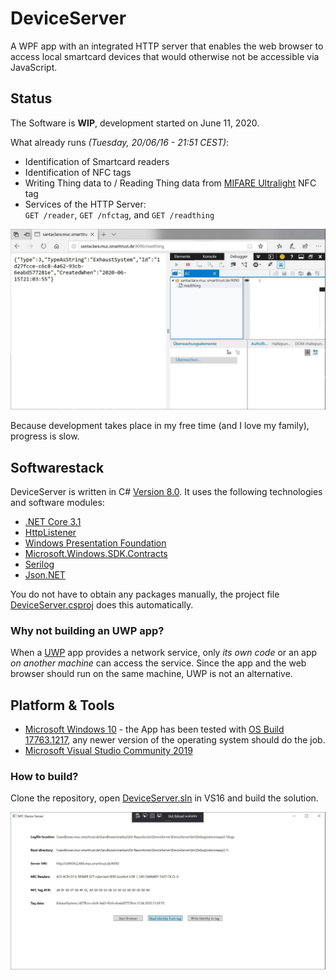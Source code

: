 # DeviceServer
A WPF app with an integrated HTTP server that enables the web browser to access local smartcard devices that would otherwise not be accessible via JavaScript.

## Status
The Software is **WIP**, development started on June 11, 2020. 

What already runs _(Tuesday, 20/06/16 - 21:51 CEST)_:
* Identification of Smartcard readers
* Identification of NFC tags
* Writing Thing data to / Reading Thing data from [MIFARE Ultralight](https://www.nxp.com/docs/en/data-sheet/MF0ICU1.pdf) NFC tag 
* Services of the HTTP Server:<br/>`GET /reader`, `GET /nfctag`, and `GET /readthing`

![DeviceServer /readthing](./DeviceServer/media/200616%20DeviceServer,%20readthing.jpg)

Because development takes place in my free time (and I love my family), progress is slow.

## Softwarestack
DeviceServer is written in C# [Version 8.0](https://stackoverflow.com/questions/247621/what-are-the-correct-version-numbers-for-c). It uses the following technologies and software modules:
* [.NET Core 3.1](https://dotnet.microsoft.com/download/dotnet-core/3.1)
* [HttpListener](https://docs.microsoft.com/en-us/dotnet/api/system.net.httplistener?view=netcore-3.1)
* [Windows Presentation Foundation](https://docs.microsoft.com/en-us/dotnet/desktop-wpf/overview/?view=vs-2019) 
* [Microsoft.Windows.SDK.Contracts](https://docs.microsoft.com/en-us/windows/apps/desktop/modernize/desktop-to-uwp-enhance)
* [Serilog](https://github.com/serilog/serilog)
* [Json.NET](https://www.newtonsoft.com/json)

You do not have to obtain any packages manually, the project file [DeviceServer.csproj](./DeviceServer/DeviceServer.csproj) does this automatically. 

### Why not building an UWP app?
When a [UWP](https://docs.microsoft.com/en-us/windows/uwp/) app provides a network service, only _its own code_ or an app _on another machine_ can access the service. Since the app and the web browser should run on the same machine, UWP is not an alternative.

## Platform & Tools
* [Microsoft Windows 10](https://docs.microsoft.com/en-us/windows/release-information/) - the App has been tested with [OS Build 17763.1217](https://support.microsoft.com/en-us/help/4551853/windows-10-update-kb4551853), any newer version of the operating system should do the job. 
* [Microsoft Visual Studio Community 2019](https://visualstudio.microsoft.com/vs/community/)

### How to build?
Clone the repository, open [DeviceServer.sln](./DeviceServer.sln) in VS16 and build the solution.

![DeviceServer UI](./DeviceServer/media/200615%20DeviceServer%20UI.jpg)

